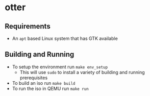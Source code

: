 # otter

## Requirements
- An `apt` based Linux system that has GTK available

## Building and Running
- To setup the environment run `make env_setup`
  - This will use `sudo` to install a variety of building and running prerequisites
- To build an iso run `make build`
- To run the iso in QEMU run `make run`
